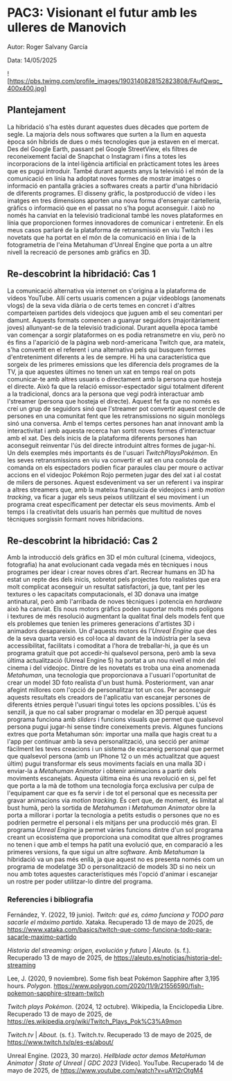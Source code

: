# PAC3: Visionant el futur amb les ulleres de Manovich

Autor: Roger Salvany García

Data: 14/05/2025

![https://pbs.twimg.com/profile_images/1903140828152823808/FAufQwqc_400x400.jpg]


## Plantejament

La hibridació s'ha estès durant aquestes dues dècades que portem de segle. La majoria dels nous softwares que surten a la llum en aquesta època són híbrids de dues o més tecnologies que ja estaven en el mercat. Des del Google Earth, passant pel Google StreetView, els filtres de reconeixement facial de Snapchat o Instagram i fins a totes les incorporacions de la intel·ligència artificial en pràcticament totes les àrees que es pugui introduir. També durant aquests anys la televisió i el món de la comunicació en línia ha adoptat noves formes de mostrar imatges o informació en pantalla gràcies a softwares creats a partir d'una hibridació de diferents programes. El disseny gràfic, la postproducció de vídeo i les imatges en tres dimensions aporten una nova forma d'ensenyar cartelleria, gràfics o informació que en el passat no s'ha pogut aconseguir. I això no només ha canviat en la televisió tradicional també les noves plataformes en línia que proporcionen formes innovadores de comunicar i entretenir. En els meus casos parlaré de la plataforma de retransmissió en viu Twitch i les novetats que ha portat en el món de la comunicació en línia i de la fotogrametria de l'eina Metahuman d'Unreal Engine que porta a un altre nivell la recreació de persones amb gràfics en 3D. 

## Re-descobrint la hibridació: Cas 1

La comunicació alternativa via internet on s'origina a la plataforma de vídeos YouTube. Allí certs usuaris comencen a pujar videoblogs (anomenats vlogs) de la seva vida diària o de certs temes en concret i d'altres comparteixen partides dels videojocs que juguen amb el seu comentari per damunt. Aquests formats comencen a guanyar seguidors (majoritàriament joves) allunyant-se de la televisió tradicional. Durant aquella època també van començar a sorgir plataformes on es podia retransmetre en viu, però no és fins a l'aparició de la pàgina web nord-americana Twitch que, ara mateix, s'ha convertit en el referent i una alternativa pels qui busquen formes d'entreteniment diferents a les de sempre. Hi ha una característica que sorgeix de les primeres emissions que les diferencia dels programes de la TV, ja que aquestes últimes no tenen un xat en temps real on pots comunicar-te amb altres usuaris o directament amb la persona que hosteja el directe. Això fa que la relació emissor-espectador sigui totalment diferent a la tradicional, doncs ara la persona que vegi podrà interactuar amb l'streamer (persona que hosteja el directe). Aquest fet fa que no només es creí un grup de seguidors sinó que l'streamer pot convertir aquest cercle de persones en una comunitat fent que les retransmissions no siguin monòlegs sinó una conversa. Amb el temps certes persones han anat innovant amb la interactivitat i amb aquesta recerca han sortit noves formes d'interactuar amb el xat. Des dels inicis de la plataforma diferents persones han aconseguit reinventar l'ús del directe introduint altres formes de jugar-hi. Un dels exemples més importants és de l'usuari *TwitchPlaysPokémon*. En les seves retransmissions en viu va convertir el xat en una consola de comanda on els espectadors podien ficar paraules clau per moure o activar accions en el videojoc Pokémon Rojo permeten jugar des del xat i al costat de milers de persones. Aquest esdeveniment va ser un referent i va inspirar a altres streamers que, amb la mateixa franquícia de videojocs i amb *motion tracking*, va ficar a jugar els seus peixos utilitzant el seu moviment i un programa creat específicament per detectar els seus moviments. Amb el temps i la creativitat dels usuaris han permès que multitud de noves tècniques sorgissin formant noves hibridacions.


## Re-descobrint la hibridació: Cas 2

Amb la introducció dels gràfics en 3D el món cultural (cinema, videojocs, fotografia) ha anat evolucionant cada vegada més en tècniques i nous programes per idear i crear noves obres d'art. Recrear humans en 3D ha estat un repte des dels inicis, sobretot pels projectes foto realistes que era molt complicat aconseguir un resultat satisfactori, ja que, tant per les textures o les capacitats computacionals, el 3D donava una imatge antinatural, però amb l'arribada de noves tècniques i potencia en *hardware* això ha canviat. Els nous motors gràfics poden suportar molts més polígons i textures de més resolució augmentant la qualitat final dels models fent que els problemes que tenien les primeres generacions d'artistes 3D i animadors desapareixin. Un d'aquests motors és l'*Unreal Engine* que des de la seva quarta versió es col·loca al davant de la indústria per la seva accessibilitat, facilitats i comoditat a l'hora de treballar-hi, ja que és un programa gratuït que pot accedir-hi qualsevol persona, però amb la seva última actualització (Unreal Engine 5) ha portat a un nou nivell el món del cinema i del videojoc. Dintre de les novetats es troba una eina anomenada *Metahuman*, una tecnologia que proporcionava a l'usuari l'oportunitat de crear un model 3D foto realista d'un bust humà. Posteriorment, van anar afegint millores com l'opció de personalitzar tot un cos. Per aconseguir aquests resultats els creadors de l'aplicatiu van escanejar persones de diferents ètnies perquè l'usuari tingui totes les opcions possibles. L'ús és senzill, ja que no cal saber programar o modelar en 3D perquè aquest programa funciona amb *sliders* i funcions visuals que permet que qualsevol persona pugui jugar-hi sense tindre coneixements previs. Algunes funcions extres que porta Metahuman són: importar una malla que hagis creat tu a l'app per continuar amb la seva personalització, una secció per animar fàcilment les teves creacions i un sistema de escaneig personal que permet que qualsevol persona (amb un IPhone 12 o un més actualitzat que aquest últim) pugui transformar els seus moviments facials en una malla 3D i enviar-la a *Metahuman Animator* i obtenir animacions a partir dels moviments escanejats. Aquesta última eina és una revolució en si, pel fet que porta a la mà de tothom una tecnologia força exclusiva per culpa de l'equipament car que es fa servir i de tot el personal que es necessita per gravar animacions via *motion tracking*. És cert que, de moment, és limitat al bust humà, però la sortida de *Metahuman* i *Metahuman Animator* obre la porta a millorar i portar la tecnologia a petits estudis o persones que no es podrien permetre el personal i els mitjans per una producció més gran. El programa *Unreal Engine* ja permet vàries funcions dintre d'un sol programa creant un ecosistema que proporciona una comoditat que altres programes no tenen i que amb el temps ha patit una evolució que, en comparació a les primeres versions, fa que sigui un altre *software*. Amb *Metahuman* la hibridació va un pas més enllà, ja que aquest no es presenta només com un programa de modelatge 3D o personalització de models 3D si no neix un nou amb totes aquestes característiques més l'opció d'animar i escanejar un rostre per poder utilitzar-lo dintre del programa.

### Referencies i bibliografia 

Fernández, Y. (2022, 19 junio). *Twitch: qué es, cómo funciona y TODO para sacarle el máximo partido.* Xataka. Recuperado 13 de mayo de 2025, de https://www.xataka.com/basics/twitch-que-como-funciona-todo-para-sacarle-maximo-partido

*Historia del streaming: origen, evolución y futuro* | *Aleuto*. (s. f.). Recuperado 13 de mayo de 2025, de https://aleuto.es/noticias/historia-del-streaming

Lee, J. (2020, 9 noviembre). Some fish beat Pokémon Sapphire after 3,195 hours. *Polygon*. https://www.polygon.com/2020/11/9/21556590/fish-pokemon-sapphire-stream-twitch

*Twitch plays Pokémon*. (2024, 12 octubre). Wikipedia, la Enciclopedia Libre. Recuperado 13 de mayo de 2025, de https://es.wikipedia.org/wiki/Twitch_Plays_Pok%C3%A9mon

*Twitch.tv* | *About.* (s. f.). Twitch.tv. Recuperado 13 de mayo de 2025, de https://www.twitch.tv/p/es-es/about/

Unreal Engine. (2023, 30 marzo). *Hellblade actor demos MetaHuman Animator | State of Unreal | GDC 2023* [Vídeo]. YouTube. Recuperado 14 de mayo de 2025, de https://www.youtube.com/watch?v=uAYl2rOtgM4
